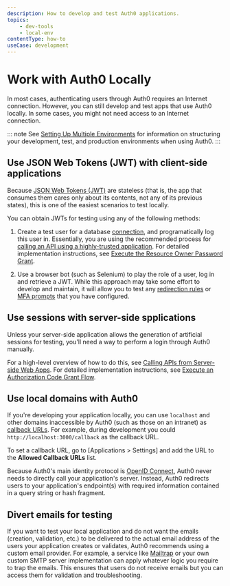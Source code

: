 ```yaml
---
description: How to develop and test Auth0 applications.
topics:
    - dev-tools
    - local-env
contentType: how-to
useCase: development
---
```

# Work with Auth0 Locally

 In most cases, authenticating users through Auth0 requires an Internet connection. However, you can still develop and test apps that use Auth0 locally. In some cases, you might not need access to an Internet connection.

::: note
See [Setting Up Multiple Environments](/dev-lifecycle/setting-up-env) for information on structuring your development, test, and production environments when using Auth0.
:::

## Use JSON Web Tokens (JWT) with client-side applications

Because [JSON Web Tokens (JWT)](/jwt) are stateless (that is, the app that consumes them cares only about its contents, not any of its previous states), this is one of the easiest scenarios to test locally.

You can obtain JWTs for testing using any of the following methods:

1. Create a test user for a database [connection](/identityproviders), and programatically log this user in. Essentially, you are using the recommended process for [calling an API using a highly-trusted application](/api-auth/grant/password). For detailed implementation instructions, see [Execute the Resource Owner Password Grant](/api-auth/tutorials/password-grant).

2. Use a browser bot (such as Selenium) to play the role of a user, log in and retrieve a JWT. While this approach may take some effort to develop and maintain, it will allow you to test any [redirection rules](/rules/redirect) or [MFA prompts](/multifactor-authentication) that you have configured.

## Use sessions with server-side spplications

Unless your server-side application allows the generation of artificial sessions for testing, you'll need a way to perform a login through Auth0 manually.

For a high-level overview of how to do this, see [Calling APIs from Server-side Web Apps](/api-auth/grant/authorization-code). For detailed implementation instructions, see [Execute an Authorization Code Grant Flow](/api-auth/tutorials/authorization-code-grant).

## Use local domains with Auth0

If you're developing your application locally, you can use `localhost` and other domains inaccessible by Auth0 (such as those on an intranet) as [callback URLs](/users/redirecting-users). For example, during development you could `http://localhost:3000/callback` as the callback URL.

To set a callback URL, go to [Applications > Settings] and add the URL to the **Allowed Callback URLs** list.

Because Auth0's main identity protocol is [OpenID Connect](/protocols), Auth0 never needs to directly call your application's server. Instead, Auth0 redirects users to your application's endpoint(s) with required information contained in a query string or hash fragment.

## Divert emails for testing

If you want to test your local application and do not want the emails (creation, validation, etc.) to be delivered to the actual email address of the users your application creates or validates, Auth0 recommends using a custom email provider. For example, a service like [Mailtrap](https://mailtrap.io/signin) or your own custom SMTP server implementation can apply whatever logic you require to trap the emails. This ensures that users do not receive emails but you can access them for validation and troubleshooting. 
